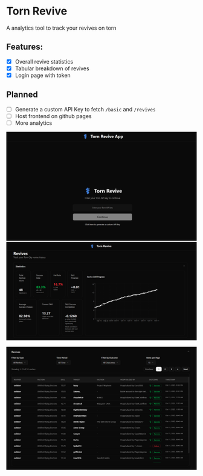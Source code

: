 # Torn Revive

A analytics tool to track your revives on torn

## Features:

- [x] Overall revive statistics
- [x] Tabular breakdown of revives
- [x] Login page with token

## Planned

- [ ] Generate a custom API Key to fetch `/basic` and `/revives`
- [ ] Host frontend on github pages
- [ ] More analytics

![Login](./docs/images/login.png)
![Statistics](./docs/images/revive_statistics.png)

![Table](./docs/images/revive_table.png)

